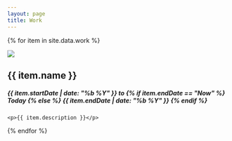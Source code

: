 ```yaml
---
layout: page
title: Work
---
```


{% for item in site.data.work %}

  <section class="section-wide no-hover-section project-image-wrapper">
    <picture class="fixed-ratio fixed-ratio-1600-720">
      <img src="{{ item.images[0] }}" class="project-image fixed-ratio-content">
  </picture>
    <div class="main-title-box work-title-box">
      <h2>{{ item.name }}</h2>
      <h5>{{ item.startDate | date: "%b %Y" }}  to  
        {% if item.endDate == "Now" %}
        Today
        {% else %}
        {{ item.endDate | date: "%b %Y" }}
        {% endif %}
      </h5>
    </div>
    
    <p>{{ item.description }}</p>
  </section>
{% endfor %}
